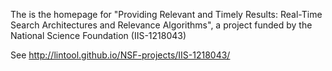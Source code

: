 The is the homepage for "Providing Relevant and Timely Results: Real-Time Search Architectures and Relevance Algorithms", a project funded by the National Science Foundation (IIS-1218043)

See http://lintool.github.io/NSF-projects/IIS-1218043/
